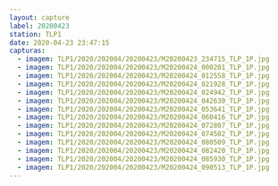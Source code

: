 ```yaml
---
layout: capture
label: 20200423
station: TLP1
date: 2020-04-23 23:47:15
capturas:
  - imagem: TLP1/2020/202004/20200423/M20200423_234715_TLP_1P.jpg
  - imagem: TLP1/2020/202004/20200423/M20200424_000201_TLP_1P.jpg
  - imagem: TLP1/2020/202004/20200423/M20200424_012558_TLP_1P.jpg
  - imagem: TLP1/2020/202004/20200423/M20200424_021928_TLP_1P.jpg
  - imagem: TLP1/2020/202004/20200423/M20200424_024942_TLP_1P.jpg
  - imagem: TLP1/2020/202004/20200423/M20200424_042630_TLP_1P.jpg
  - imagem: TLP1/2020/202004/20200423/M20200424_053641_TLP_1P.jpg
  - imagem: TLP1/2020/202004/20200423/M20200424_060416_TLP_1P.jpg
  - imagem: TLP1/2020/202004/20200423/M20200424_072807_TLP_1P.jpg
  - imagem: TLP1/2020/202004/20200423/M20200424_074502_TLP_1P.jpg
  - imagem: TLP1/2020/202004/20200423/M20200424_080509_TLP_1P.jpg
  - imagem: TLP1/2020/202004/20200423/M20200424_082420_TLP_1P.jpg
  - imagem: TLP1/2020/202004/20200423/M20200424_085930_TLP_1P.jpg
  - imagem: TLP1/2020/202004/20200423/M20200424_090513_TLP_1P.jpg
---
```

